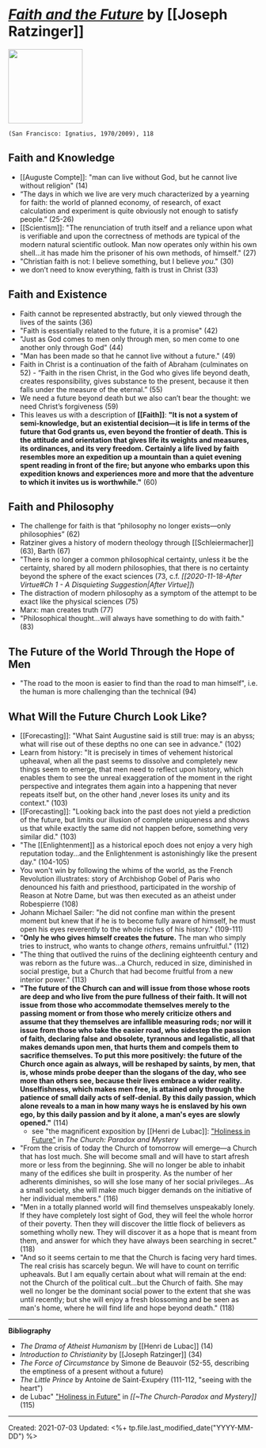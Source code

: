 
# [*Faith and the Future*](https://www.ignatius.com/Faith-and-the-Future-P3447.aspx) by [[Joseph Ratzinger]]

<img src="https://cdn11.bigcommerce.com/s-cvc90x9929/images/stencil/640w/products/2939/3088/FAFP_r__95264.1617024851.jpg" width=150>

`(San Francisco: Ignatius, 1970/2009), 118`

## Faith and Knowledge
- [[Auguste Compte]]: "man can live without God, but he cannot live without religion" (14)
- “The days in which we live are very much characterized by a yearning for faith: the world of planned economy, of research, of exact calculation and experiment is quite obviously not enough to satisfy people.” (25-26)
- [[Scientism]]: "The renunciation of truth itself and a reliance upon what is verifiable and upon the correctness of methods are typical of the modern natural scientific outlook. Man now operates only within his own shell...it has made him the prisoner of his own methods, of himself." (27)
- "Christian faith is not: I believe something, but I believe *you*." (30)
- we don’t need to know everything, faith is trust in Christ (33)

## Faith and Existence
- Faith cannot be represented abstractly, but only viewed through the lives of the saints (36)
- "Faith is essentially related to the future, it is a promise" (42)
- "Just as God comes to men only through men, so men come to one another only through God" (44)
- "Man has been made so that he cannot live without a future." (49)
- Faith in Christ is a continuation of the faith of Abraham (culminates on 52)
- “Faith in the risen Christ, in the God who gives life beyond death, creates responsibility, gives substance to the present, because it then falls under the measure of the eternal.” (55)
- We need a future beyond death but we also can’t bear the thought: we need Christ’s forgiveness (59)
- This leaves us with a description of **[[Faith]]**: **"It is not a system of semi-knowledge, but an existential decision—it is life in terms of the future that God grants us, even beyond the frontier of death. This is the attitude and orientation that gives life its weights and measures, its ordinances, and its very freedom. Certainly a life lived by faith resembles more an expedition up a mountain than a quiet evening spent reading in front of the fire; but anyone who embarks upon this expedition knows and experiences more and more that the adventure to which it invites us is worthwhile."** (60)

## Faith and Philosophy
- The challenge for faith is that “philosophy no longer exists—only philosophies” (62)
- Ratziner gives a history of modern theology through [[Schleiermacher]] (63), Barth (67)
- "There is no longer a common philosophical certainty, unless it be the certainty, shared by all modern philosophies, that there is no certainty beyond the sphere of the exact sciences (73, c.f. *[[2020-11-18-After Virtue#Ch 1 - A Disquieting Suggestion|After Virtue]]*)
- The distraction of modern philosophy as a symptom of the attempt to be exact like the physical sciences (75)
- Marx: man creates truth (77)
- "Philosophical thought...will always have something to do with faith." (83)

## The Future of the World Through the Hope of Men
- "The road to the moon is easier to find than the road to man himself", i.e. the human is more challenging than the technical (94)

## What Will the Future Church Look Like?
- [[Forecasting]]: "What Saint Augustine said is still true: may is an abyss; what will rise out of these depths no one can see in advance." (102)
- Learn from history: "It is precisely in times of vehement historical upheaval, when all the past seems to dissolve and completely new things seem to emerge, that men need to reflect upon history, which enables them to see the unreal exaggeration of the moment in the right perspective and integrates them again into a happening that never repeats itself but, on the other hand ,never loses its unity and its context." (103)
- [[Forecasting]]: "Looking back into the past does not yield a prediction of the future, but limits our illusion of complete uniqueness and shows us that while exactly the same did not happen before, something very similar did." (103)
- "The [[Enlightenment]] as a historical epoch does not enjoy a very high reputation today...and the Enlightenment is astonishingly like the present day." (104-105)
- You won't win by following the whims of the world, as the French Revolution illustrates: story of Archbishop Gobel of Paris who denounced his faith and priesthood, participated in the worship of Reason at Notre Dame, but was then executed as an atheist under Robespierre (108)
- Johann Michael Sailer: "he did not confine man within the present moment but knew that if he is to become fully aware of himself, he must open his eyes reverently to the whole riches of his history." (109-111)
- "**Only he who gives himself creates the future.** The man who simply tries to instruct, who wants to change *others*, remains unfruitful." (112)
- "The thing that outlived the ruins of the declining eighteenth century and was reborn as the future was...a Church, reduced in size, diminished in social prestige, but a Church that had become fruitful from a new interior power." (113)
- **"The future of the Church can and will issue from those whose roots are deep and who live from the pure fullness of their faith. It will not issue from those who accommodate themselves merely to the passing moment or from those who merely criticize others and assume that they themselves are infallible measuring rods; nor will it issue from those who take the easier road, who sidestep the passion of faith, declaring false and obsolete, tyrannous and legalistic, all that makes demands upon men, that hurts them and compels them to sacrifice themselves. To put this more positively: the future of the Church once again as always, will be reshaped by saints, by men, that is, whose minds probe deeper than the slogans of the day, who see more than others see, because their lives embrace a wider reality. Unselfishness, which makes men free, is attained only through the patience of small daily acts of self-denial. By this daily passion, which alone reveals to a man in how many ways he is enslaved by his own ego, by this daily passion and by it alone, a man's eyes are slowly opened."** (114)
	- see "the magnificent exposition by [[Henri de Lubac]]: ["Holiness in Future"](https://github.com/mkudija/notes/blob/master/Holiness%20In%20Future%20by%20de%20Lubac.pdf) in *The Church: Paradox and Mystery*
- "From the crisis of today the Church of tomorrow will emerge—a Church that has lost much. She will become small and will have to start afresh more or less from the beginning. She will no longer be able to inhabit many of the edifices she built in prosperity. As the number of her adherents diminishes, so will she lose many of her social privileges...As a small society, she will make much bigger demands on the initiative of her individual members." (116)
- "Men in a totally planned world will find themselves unspeakably lonely. If they have completely lost sight of God, they will feel the whole horror of their poverty. Then they will discover the little flock of believers as something wholly new. They will discover it as a hope that is meant from them, and answer for which they have always been searching in secret." (118)
- "And so it seems certain to me that the Church is facing very hard times. The real crisis has scarcely begun. We will have to count on terrific upheavals. But I am equally certain about what will remain at the end: not the Church of the political cult...but the Church of faith. She may well no longer be the dominant social power to the extent that she was until recently; but she will enjoy a fresh blossoming and be seen as man's home, where he will find life and hope beyond death." (118)




--- 

**Bibliography**

- *The Drama of Atheist Humanism* by [[Henri de Lubac]] (14)
- *Introduction to Christianity* by [[Joseph Ratzinger]] (34)
- *The Force of Circumstance* by Simone de Beauvoir (52-55, describing the emptiness of a present without a future)
- *The Little Prince* by Antoine de Saint-Exupéry (111-112, "seeing with the heart")
- de Lubac" ["Holiness in Future"](https://github.com/mkudija/notes/blob/master/Holiness%20In%20Future%20by%20de%20Lubac.pdf) in *[[~The Church-Paradox and Mystery]]* (115)

---
Created: 2021-07-03
Updated: <%+ tp.file.last_modified_date("YYYY-MM-DD") %>
